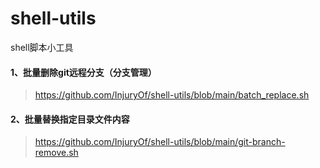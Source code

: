 # shell-utils
shell脚本小工具


#### 1、批量删除git远程分支（分支管理）
> https://github.com/InjuryOf/shell-utils/blob/main/batch_replace.sh


#### 2、批量替换指定目录文件内容
> https://github.com/InjuryOf/shell-utils/blob/main/git-branch-remove.sh
